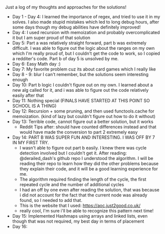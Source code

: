 Just a log of my thoughts and approaches for the solutions!
- Day 1 - Day 4: I learned the importance of regex, and tried to use it in my solves. I also made stupid mistakes which led to long debug hours, after some days though my debug abilities have definitely improved!
- Day 4: I used recursion with memoization and probably overcomplicated it but I am super proud of that solution
- Day 5: Part a was relatively straight forward, part b was extremely difficult. I was able to figure out the logic about the ranges on my own which I'm really proud of, but I couldn't get the code to work, so I copied a redditer's code. Part b of day 5 is unsolved by me. 
- Day 6: Easy Math day :)
- Day 7: My favorite problem cuz its about card games which I really like
- Day 8 - 9: blur I can't remember, but the solutions seem interesting enough
- Day 10: Part b logic I couldn't figure out on my own. I learned about a new alg called for it, and i was able to figure out the code relatively easily after that
- Day 11: Nothing special
(FINALS HAVE STARTED AT THIS POINT SO SCHOOL IS A THING)
- Day 12: Recursion + some pruning, and then used functools.cache for memoization. (kind of lazy but couldn't figure out how to do it without)
- Day 13: Terrible code, cannot figure out a better solution, but it works
    - Reddit Tips after: should have counted differences instead and that would have made the conversion to part 2 extremely easy
- Day 14: PART B WAS SUPER FUN AND INTERESTING. I WAS OFF BY 7 IN MY FIRST TRY. 
    - I wasn't able to figure out part b easily. I knew there was cycle detection involved but I couldn't get it. After reading: @derailed_dash's github repo I understood the algorithm. I will be reading their repo to learn how they did the other problems because they explain their code, and it will be a good learning experience for me. 
    - The algorithm required finding the length of the cycle, the first repeated cycle and the number of additional cycles
    - I had an off by one even after reading the solution, that was because i did not account for the fact that the current node was already found, so I needed to add that. 
    - This is the website that I used: https://aoc.just2good.co.uk/ 
    - really cool, I'm sure i'll be able to recognize this pattern next time! 
- Day 15: Implemented Hashmaps using arrays and linked lists, even though that was not required, my best day in terms of placement
- Day 16:

